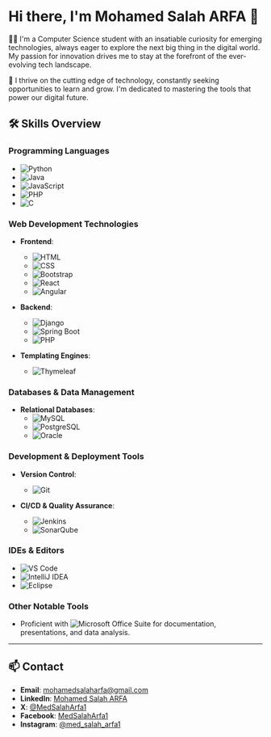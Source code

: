 # Hi there, I'm Mohamed Salah ARFA 👋
👨‍💻 I'm a Computer Science student with an insatiable curiosity for emerging technologies, always eager to explore the next big thing in the digital world. My passion for innovation drives me to stay at the forefront of the ever-evolving tech landscape.

🤖 I thrive on the cutting edge of technology, constantly seeking opportunities to learn and grow. I'm dedicated to mastering the tools that power our digital future.

## 🛠 Skills Overview
### **Programming Languages**
- ![Python](https://img.shields.io/badge/Python-3776AB?style=for-the-badge&logo=python&logoColor=white)
- ![Java](https://img.shields.io/badge/Java-007396?style=for-the-badge&logo=java&logoColor=white)
- ![JavaScript](https://img.shields.io/badge/JavaScript-F7DF1E?style=for-the-badge&logo=javascript&logoColor=black)
- ![PHP](https://img.shields.io/badge/PHP-777BB4?style=for-the-badge&logo=php&logoColor=white)
- ![C](https://img.shields.io/badge/C-A8B9CC?style=for-the-badge&logo=c&logoColor=white)

### **Web Development Technologies**
- **Frontend**:
  - ![HTML](https://img.shields.io/badge/HTML5-E34F26?style=for-the-badge&logo=html5&logoColor=white)
  - ![CSS](https://img.shields.io/badge/CSS3-1572B6?style=for-the-badge&logo=css3&logoColor=white)
  - ![Bootstrap](https://img.shields.io/badge/Bootstrap-563D7C?style=for-the-badge&logo=bootstrap&logoColor=white)
  - ![React](https://img.shields.io/badge/React-61DAFB?style=for-the-badge&logo=react&logoColor=black)
  - ![Angular](https://img.shields.io/badge/Angular-DD0031?style=for-the-badge&logo=angular&logoColor=white)

- **Backend**:
  - ![Django](https://img.shields.io/badge/Django-092E20?style=for-the-badge&logo=django&logoColor=white)
  - ![Spring Boot](https://img.shields.io/badge/Spring_Boot-6DB33F?style=for-the-badge&logo=spring-boot&logoColor=white)
  - ![PHP](https://img.shields.io/badge/PHP-777BB4?style=for-the-badge&logo=php&logoColor=white)

- **Templating Engines**:
  - ![Thymeleaf](https://img.shields.io/badge/Thymeleaf-005F0F?style=for-the-badge&logo=thymeleaf&logoColor=white)

### **Databases & Data Management**
- **Relational Databases**:
  - ![MySQL](https://img.shields.io/badge/MySQL-4479A1?style=for-the-badge&logo=mysql&logoColor=white)
  - ![PostgreSQL](https://img.shields.io/badge/PostgreSQL-316192?style=for-the-badge&logo=postgresql&logoColor=white)
  - ![Oracle](https://img.shields.io/badge/Oracle-F80000?style=for-the-badge&logo=oracle&logoColor=white)

### **Development & Deployment Tools**
- **Version Control**:
  - ![Git](https://img.shields.io/badge/Git-F05032?style=for-the-badge&logo=git&logoColor=white)

- **CI/CD & Quality Assurance**:
  - ![Jenkins](https://img.shields.io/badge/Jenkins-D24939?style=for-the-badge&logo=jenkins&logoColor=white)
  - ![SonarQube](https://img.shields.io/badge/SonarQube-4E9BCD?style=for-the-badge&logo=sonarqube&logoColor=white)

### **IDEs & Editors**
- ![VS Code](https://img.shields.io/badge/VS_Code-007ACC?style=for-the-badge&logo=visual-studio-code&logoColor=white)
- ![IntelliJ IDEA](https://img.shields.io/badge/IntelliJ_IDEA-000000?style=for-the-badge&logo=intellij-idea&logoColor=white)
- ![Eclipse](https://img.shields.io/badge/Eclipse-2C2255?style=for-the-badge&logo=eclipse&logoColor=white)

### **Other Notable Tools**
- Proficient with ![Microsoft Office](https://img.shields.io/badge/Microsoft_Office-D83B01?style=for-the-badge&logo=microsoft-office&logoColor=white) Suite for documentation, presentations, and data analysis.

---

## 📫 Contact
- **Email**: [mohamedsalaharfa@gmail.com](mailto:mohamedsalaharfa@gmail.com)
- **LinkedIn**: [Mohamed Salah ARFA](https://linkedin.com/in/medsalaharfa1)
- **X**: [@MedSalahArfa1](https://x.com/MedSalahArfa1)
- **Facebook**: [MedSalahArfa1](https://www.facebook.com/MedSalahArfa1)
- **Instagram**: [@med_salah_arfa1](https://www.instagram.com/med_salah_arfa1)




<!--
**MedSalahArfa1/MedSalahArfa1** is a ✨ _special_ ✨ repository because its `README.md` (this file) appears on your GitHub profile.

Here are some ideas to get you started:

- 🔭 I’m currently working on ...
- 🌱 I’m currently learning ...
- 👯 I’m looking to collaborate on ...
- 🤔 I’m looking for help with ...
- 💬 Ask me about ...
- 📫 How to reach me: ...
- 😄 Pronouns: ...
- ⚡ Fun fact: ...
-->
